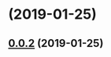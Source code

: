 # [](https://github.com/913453448/vv_bug/compare/v0.0.2...v) (2019-01-25)



## [0.0.2](https://github.com/913453448/vv_bug/compare/v0.0.1...v0.0.2) (2019-01-25)



